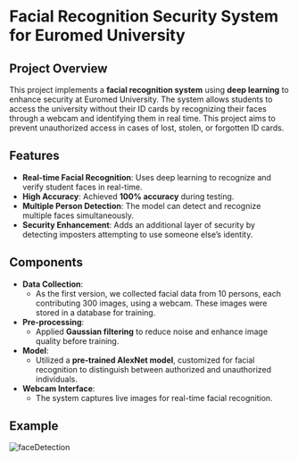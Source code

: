 # Facial Recognition Security System for Euromed University

## Project Overview

This project implements a **facial recognition system** using **deep learning** to enhance security at Euromed University. The system allows students to access the university without their ID cards by recognizing their faces through a webcam and identifying them in real time. This project aims to prevent unauthorized access in cases of lost, stolen, or forgotten ID cards.

## Features
- **Real-time Facial Recognition**: Uses deep learning to recognize and verify student faces in real-time.
- **High Accuracy**: Achieved **100% accuracy** during testing.
- **Multiple Person Detection**: The model can detect and recognize multiple faces simultaneously.
- **Security Enhancement**: Adds an additional layer of security by detecting imposters attempting to use someone else’s identity.

## Components
- **Data Collection**: 
  - As the first version, we collected facial data from 10 persons, each contributing 300 images, using a webcam. These images were stored in a database for training.
- **Pre-processing**: 
  - Applied **Gaussian filtering** to reduce noise and enhance image quality before training.
- **Model**: 
  - Utilized a **pre-trained AlexNet model**, customized for facial recognition to distinguish between authorized and unauthorized individuals.
- **Webcam Interface**: 
  - The system captures live images for real-time facial recognition.

## Example

![faceDetection](https://github.com/user-attachments/assets/2a3042be-8d8d-411c-903a-870dabb82a4f)


